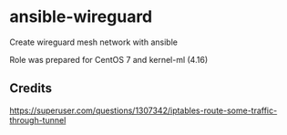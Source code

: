 # ansible-wireguard
Create wireguard mesh network with ansible 

Role was prepared for CentOS 7 and kernel-ml (4.16)

## Credits
https://superuser.com/questions/1307342/iptables-route-some-traffic-through-tunnel
